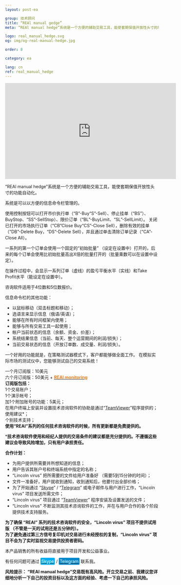 ```yaml
---
layout: post-ea

group: 技术顾问
title: “REAl manual gedge”
meta: “REAl manual hedge”系统是一个方便的辅助交易工具，能使套期保值开放性头寸的功能自动化。 本产品销售的所有收益将直接用于项目开发和公益事业。

logo: real_manual_hedge.svg
og: img/og-real-manual-hedge.jpg

order: 8

category: ea

lang: cn
ref: real_manual_hedge
---
```


<div class="video-container mb-3">
  <iframe class="mx-auto d-block" width="560" height="315" src="https://www.youtube.com/embed/rZQnHByerlY?rel=0&amp;controls=2&amp;showinfo=0" frameborder="0" allow="autoplay; encrypted-media" allowfullscreen> </iframe>  
</div>


“REAl manual hedge”系统是一个方便的辅助交易工具，能使套期保值开放性头寸的功能自动化。  

系统是可以以方便的信息命令栏管理的。  

使用控制按钮可以打开市价执行单（“B”-Buy“S”-Sell）、停止挂单（“BS”）、BuyStop、“SS”-SellStop）、限价订单（“BL”-BuyLimit、“SL”-SellLimit）。 关闭已打开的市场执行订单（“CB”Close Buy“CS”-Close Sell），删除有效的挂单（“DB”-Delete Buy，“DS”-Delete Sell），并且通过单击清除订单记录（“CA”-Close All）。  

一系列的第一个订单会使用一个固定的“初始批量” （设定在设置中）打开的，后来的每个订单会使用比初始批量高出X倍的批量打开的（批量乘数可以在设置中设定）。   

在操作过程中，会显示一系列订单（虚线）的盈亏平衡水平（实线）和Take Profit水平（能设定在设置中）。  

咨询软件适用于4位数和5位数报价。  

信息命令栏的其他功能：  

  - 以鼠标移动（双击标题和移动）；  
  - 选语言来显示信息（俄语/英语）；  
  - 能够在所有时间框架内使用；  
  - 能够与所有交易工具一起使用；  
  - 帐户当前状态的信息（余额、资金、价差）；  
  - 系统结果信息（当前、每天、整个运营期间的利润/损失）；  
  - 当前交易状态的信息（开放订单数、成交量、利润/损失）。  
  
一个好用的功能就是，在策略测试器模式下，客户都能够做全面工作。 在模拟实际市场的测试仪中，您能够测试自己的交易系统！  

一个月订阅版：10美元  
  六个月订阅版：50美元 + **<a href="https://lincolnvirus.com/projects/cn/forex/real_monitoring.html" target="_blank"><span style="color:#f07e20">REAl monitoring</span></a>**  
  **订阅版包括：**  
  1个交易账户；  
  1个演示帐号；  
  加1个附加账号的功能：5美元；  
  在用户终端上安装并设置技术咨询软件的协助是通过“<a href="https://www.teamviewer.com/" target="_blank">TeamViewer</a>”程序提供的；  
  使用建议*；  
  个别技术支持；  
  **使用“REAl”系列的任何技术咨询软件的时候，所有更新都是免费提供的。**  
  
  ***技术咨询软件使用和经纪人提供的交易条件的建议都是充分提供的。不遵循这些建议会导致风险增加，只有用户承担责任。**
  
  **合作计划：**  

- 为用户提供所需要并所想知道的信息；  
- 用户告诉其账户号和终端系统中指定的名称；  
- “Lincoln virus” 把所需要的文件给用户准备好 （需要5到15分钟的时间）；  
- 文件一准备好，用户就收到通知，收到通知后，他要付出全部价格；  
- 为了开始通过 “<a href="skype:chutkoy89?call" target="_blank">Skype</a>” / “<a href="https://t.me/chutkoy" target="_blank">Telegram</a>” 或电子邮件与用户进行工作，“Lincoln virus” 项目发送所需文件；  
- “Lincoln virus” 项目通过 “<a href="https://www.teamviewer.com/" target="_blank">TeamViewer</a>” 程序安装及设置发送的文件；  
- “Lincoln virus” 不断监测其技术咨询软件的工作，并在与用户合作的各个阶段提供技术支持服务。  

**为了确保 “REAl” 系列的技术咨询软件的安全，“Lincoln virus” 项目不提供试用版 （不管是一天的试用还是五分钟的）。**  
**为了避免通过第三方信号复印机对交易进行未经授权的复制，“Lincoln virus” 项目不会为了实时监视交易提供投资者密码。**  

本产品销售的所有收益将直接用于项目开发和公益事业。  

有任何问题可通过 <a href="skype:chutkoy89?call" target="_blank"><span style="background-color:#00aff0; color:white; padding:3px; border-radius: 3px">Skype</span></a> / <a href="https://t.me/chutkoy" target="_blank"><span style="background-color:#0088cc; color:white; padding:3px; border-radius: 3px">Telegram</span></a> 联系我。  

**风险提示： “REAl manual hedge”交易既有高风险。开立交易之前、我建议您详细地分析一下自己的投资目标以及这方面的经验、考虑一下自己的承担风险。**
